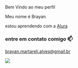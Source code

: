 Bem Vindo ao meu perfil

Meu nome é Brayan

estou aprendendo com a [Alura](Https://www.alura.com.br)

### entre em contato comigo 📫

 brayan.martareli.alves@gmail.br

![](https://tenor.com/pt-BR/view/sung-jin-woo-solo-leveling-gif)
